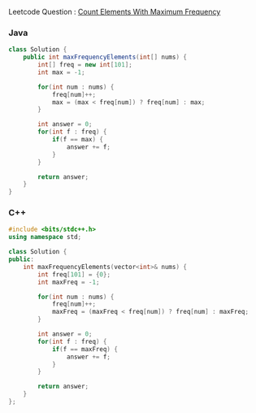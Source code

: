 Leetcode Question : [Count Elements With Maximum Frequency](https://leetcode.com/problems/count-elements-with-maximum-frequency)

### Java

```java
class Solution {
    public int maxFrequencyElements(int[] nums) {
        int[] freq = new int[101];
        int max = -1;

        for(int num : nums) {
            freq[num]++;
            max = (max < freq[num]) ? freq[num] : max;
        }

        int answer = 0;
        for(int f : freq) {
            if(f == max) {
                answer += f;
            }
        }

        return answer;
    }
}
```

### C++

```cpp
#include <bits/stdc++.h>
using namespace std;

class Solution {
public:
    int maxFrequencyElements(vector<int>& nums) {
        int freq[101] = {0};
        int maxFreq = -1;

        for(int num : nums) {
            freq[num]++;
            maxFreq = (maxFreq < freq[num]) ? freq[num] : maxFreq;
        }

        int answer = 0;
        for(int f : freq) {
            if(f == maxFreq) {
                answer += f;
            }
        }

        return answer;
    }
};
```
